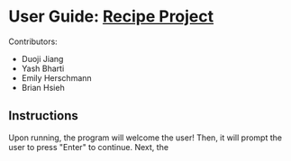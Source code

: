 # User Guide: [Recipe Project](https://github.com/dji2001/Recipe_Project) 
Contributors:
 - Duoji Jiang
 - Yash Bharti
 - Emily Herschmann 
 - Brian Hsieh


## Instructions

Upon running, the program will welcome the user! Then, it will prompt the user to press "Enter" to continue.
Next, the 
